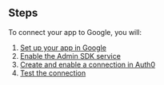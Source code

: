 ## Steps
To connect your app to Google, you will:
1. [Set up your app in Google](#set-up-your-app-in-google)
2. [Enable the Admin SDK service](#enable-the-admin-sdk-service)
2. [Create and enable a connection in Auth0](#create-and-enable-a-connection-in-auth0)
3. [Test the connection](#test-the-connection)
